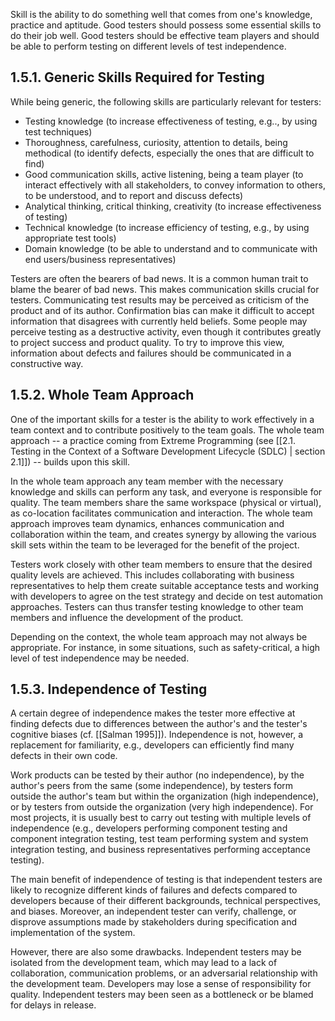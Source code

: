 Skill is the ability to do something well that comes from one's knowledge, practice and aptitude.  Good testers should possess some essential skills to do their job well.  Good testers should be effective team players and should be able to perform testing on different levels of test independence.

## 1.5.1.  Generic Skills Required for Testing

While being generic, the following skills are particularly relevant for testers:

* Testing knowledge (to increase effectiveness of testing, e.g.., by using test techniques)
* Thoroughness, carefulness, curiosity, attention to details, being methodical (to identify defects, especially the ones that are difficult to find)
* Good communication skills, active listening, being a team player (to interact effectively with all stakeholders, to convey information to others, to be understood, and to report and discuss defects)
* Analytical thinking, critical thinking, creativity (to increase effectiveness of testing)
* Technical knowledge (to increase efficiency of testing, e.g., by using appropriate test tools)
* Domain knowledge (to be able to understand and to communicate with end users/business representatives)

Testers are often the bearers of bad news.  It is a common human trait to blame the bearer of bad news.  This makes communication skills crucial for testers.  Communicating test results may be perceived as criticism of the product and of its author.  Confirmation bias can make it difficult to accept information that disagrees with currently held beliefs.  Some people may perceive testing as a destructive activity, even though it contributes greatly to project success and product quality.  To try to improve this view, information about defects and failures should be communicated in a constructive way.

## 1.5.2.  Whole Team Approach

One of the important skills for a tester is the ability to work effectively in a team context and to contribute positively to the team goals.  The whole team approach -- a practice coming from Extreme Programming (see [[2.1.  Testing in the Context of a Software Development Lifecycle (SDLC) | section 2.1]]) -- builds upon this skill.

In the whole team approach any team member with the necessary knowledge and skills can perform any task, and everyone is responsible for quality.  The team members share the same workspace (physical or virtual), as co-location facilitates communication and interaction.  The whole team approach improves team dynamics, enhances communication and collaboration within the team, and creates synergy by allowing the various skill sets within the team to be leveraged for the benefit of the project.

Testers work closely with other team members to ensure that the desired quality levels are achieved.  This includes collaborating with business representatives to help them create suitable acceptance tests and working with developers to agree on the test strategy and decide on test automation approaches.  Testers can thus transfer testing knowledge to other team members and influence the development of the product.

Depending on the context, the whole team approach may not always be appropriate.  For instance, in some situations, such as safety-critical, a high level of test independence may be needed.

## 1.5.3.  Independence of Testing

A certain degree of independence makes the tester more effective at finding defects due to differences between the author's and the tester's cognitive biases (cf. [[Salman 1995]]).  Independence is not, however, a replacement for familiarity, e.g., developers can efficiently find many defects in their own code.

Work products can be tested by their author (no independence), by the author's peers from the same (some independence), by testers form outside the author's team but within the organization (high independence), or by testers from outside the organization (very high independence).  For most projects, it is usually best to carry out testing with multiple levels of independence (e.g., developers performing component testing and component integration testing, test team performing system and system integration testing, and business representatives performing acceptance testing).

The main benefit of independence of testing is that independent testers are likely to recognize different kinds of failures and defects compared to developers because of their different backgrounds, technical perspectives, and biases.  Moreover, an independent tester can verify, challenge, or disprove assumptions made by stakeholders during specification and implementation of the system.

However, there are also some drawbacks.  Independent testers may be isolated from the development team, which may lead to a lack of collaboration, communication problems, or an adversarial relationship with the development team.  Developers may lose a sense of responsibility for quality.  Independent testers may been seen as a bottleneck or be blamed for delays in release.